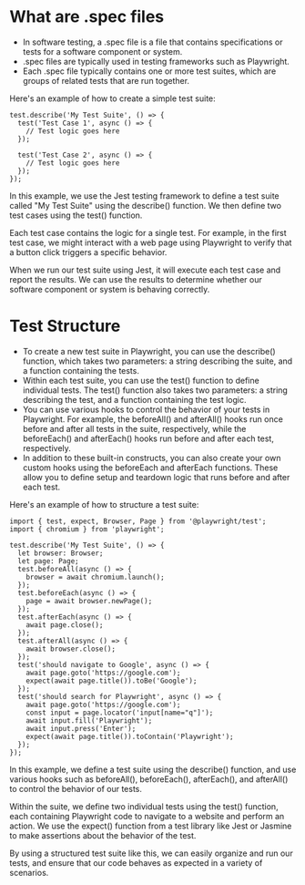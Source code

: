 # What are .spec files
- In software testing, a .spec file is a file that contains specifications or tests for a software component or system.
- .spec files are typically used in testing frameworks such as Playwright.
- Each .spec file typically contains one or more test suites, which are groups of related tests that are run together.

Here's an example of how to create a simple test suite:
```Playwright
test.describe('My Test Suite', () => {
  test('Test Case 1', async () => {
    // Test logic goes here
  });

  test('Test Case 2', async () => {
    // Test logic goes here
  });
});

```
In this example, we use the Jest testing framework to define a test suite called "My Test Suite" using the describe() function. 
We then define two test cases using the test() function.

Each test case contains the logic for a single test. 
For example, in the first test case, we might interact with a web page using Playwright to verify that a button click triggers a specific behavior.

When we run our test suite using Jest, it will execute each test case and report the results. We can use the results to determine whether our software component or system is behaving correctly.

# Test Structure
- To create a new test suite in Playwright, you can use the describe() function, which takes two parameters: 
a string describing the suite, and a function containing the tests.
- Within each test suite, you can use the test() function to define individual tests. The test() function also takes two parameters:
 a string describing the test, and a function containing the test logic.
- You can use various hooks to control the behavior of your tests in Playwright. 
For example, the beforeAll() and afterAll() hooks run once before and after all tests in the suite, respectively, while the beforeEach() and afterEach() hooks run before and after each test, respectively.
- In addition to these built-in constructs, you can also create your own custom hooks using the beforeEach and afterEach functions. These allow you to define setup and teardown logic that runs before and after each test.

Here's an example of how to structure a test suite:
```Playwright
import { test, expect, Browser, Page } from '@playwright/test';
import { chromium } from 'playwright';

test.describe('My Test Suite', () => {
  let browser: Browser;
  let page: Page;
  test.beforeAll(async () => {
    browser = await chromium.launch();
  });
  test.beforeEach(async () => {
    page = await browser.newPage();
  });
  test.afterEach(async () => {
    await page.close();
  });
  test.afterAll(async () => {
    await browser.close();
  });
  test('should navigate to Google', async () => {
    await page.goto('https://google.com');
    expect(await page.title()).toBe('Google');
  });
  test('should search for Playwright', async () => {
    await page.goto('https://google.com');
    const input = page.locator('input[name="q"]');
    await input.fill('Playwright');
    await input.press('Enter');
    expect(await page.title()).toContain('Playwright');
  });
});
```
In this example, we define a test suite using the describe() function, and use various hooks such as beforeAll(), beforeEach(), afterEach(), and afterAll() to control the behavior of our tests.

Within the suite, we define two individual tests using the test() function, each containing Playwright code to navigate to a website and perform an action. 
We use the expect() function from a test library like Jest or Jasmine to make assertions about the behavior of the test.

By using a structured test suite like this, we can easily organize and run our tests, and ensure that our code behaves as expected in a variety of scenarios.

